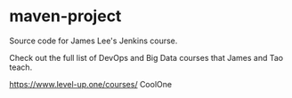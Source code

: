 # maven-project
Source code for James Lee's Jenkins course.

Check out the full list of DevOps and Big Data courses that James and Tao teach.

https://www.level-up.one/courses/
CoolOne
